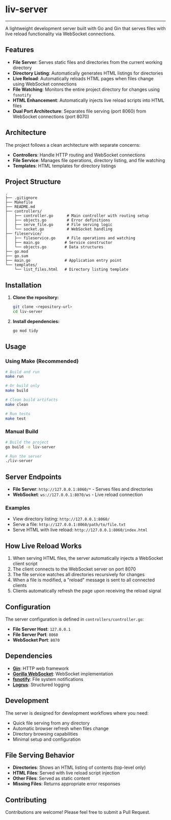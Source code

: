 # liv-server
---
A lightweight development server built with Go and Gin that serves files with live reload functionality via WebSocket connections.

## Features

- **File Server**: Serves static files and directories from the current working directory
- **Directory Listing**: Automatically generates HTML listings for directories
- **Live Reload**: Automatically reloads HTML pages when files change using WebSocket connections
- **File Watching**: Monitors the entire project directory for changes using `fsnotify`
- **HTML Enhancement**: Automatically injects live reload scripts into HTML files
- **Dual Port Architecture**: Separates file serving (port 8060) from WebSocket connections (port 8070)

## Architecture

The project follows a clean architecture with separate concerns:

- **Controllers**: Handle HTTP routing and WebSocket connections
- **File Service**: Manages file operations, directory listing, and file watching
- **Templates**: HTML templates for directory listings

## Project Structure

```
.
├── .gitignore
├── Makefile
├── README.md
├── controllers/
│   ├── controller.go      # Main controller with routing setup
│   ├── objects.go         # Error definitions
│   ├── serve_file.go      # File serving logic
│   └── socket.go          # WebSocket handling
├── fileservice/
│   ├── fileservice.go     # File operations and watching
│   ├── main.go           # Service constructor
│   └── objects.go        # Data structures
├── go.mod
├── go.sum
├── main.go               # Application entry point
└── templates/
    └── list_files.html   # Directory listing template
```

## Installation

1. **Clone the repository:**
   ```bash
   git clone <repository-url>
   cd liv-server
   ```

2. **Install dependencies:**
   ```bash
   go mod tidy
   ```

## Usage

### Using Make (Recommended)

```bash
# Build and run
make run

# Or build only
make build

# Clean build artifacts
make clean

# Run tests
make test
```

### Manual Build

```bash
# Build the project
go build -o liv-server

# Run the server
./liv-server
```

## Server Endpoints

- **File Server**: `http://127.0.0.1:8060/*` - Serves files and directories
- **WebSocket**: `ws://127.0.0.1:8070/ws` - Live reload connection

### Examples

- View directory listing: `http://127.0.0.1:8060/`
- Serve a file: `http://127.0.0.1:8060/path/to/file.txt`
- Serve HTML with live reload: `http://127.0.0.1:8060/index.html`

## How Live Reload Works

1. When serving HTML files, the server automatically injects a WebSocket client script
2. The client connects to the WebSocket server on port 8070
3. The file service watches all directories recursively for changes
4. When a file is modified, a "reload" message is sent to all connected clients
5. Clients automatically refresh the page upon receiving the reload signal

## Configuration

The server configuration is defined in `controllers/controller.go`:

- **File Server Host**: `127.0.0.1`
- **File Server Port**: `8060`
- **WebSocket Port**: `8070`

## Dependencies

- **[Gin](https://github.com/gin-gonic/gin)**: HTTP web framework
- **[Gorilla WebSocket](https://github.com/gorilla/websocket)**: WebSocket implementation
- **[fsnotify](https://github.com/fsnotify/fsnotify)**: File system notifications
- **[Logrus](https://github.com/sirupsen/logrus)**: Structured logging

## Development

The server is designed for development workflows where you need:

- Quick file serving from any directory
- Automatic browser refresh when files change
- Directory browsing capabilities
- Minimal setup and configuration

## File Serving Behavior

- **Directories**: Shows an HTML listing of contents (top-level only)
- **HTML Files**: Served with live reload script injection
- **Other Files**: Served as static content
- **Missing Files**: Returns appropriate error responses

## Contributing

Contributions are welcome! Please feel free to submit a Pull Request.
